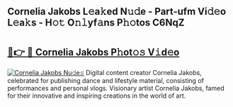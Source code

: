 ## Cornelia Jakobs L𝚎a𝚔ed N𝚞𝚍e - Part-ufm Vi𝚍𝚎o L𝚎a𝚔s - H𝚘𝚝 O𝚗𝚕yf𝚊ns P𝚑𝚘tos C6NqZ

# <h2><a href="http://kff7f7n.oniu.top/?m=Cornelia+Jakobs">🔗👉 🔴 Cornelia Jakobs P𝚑ot𝚘𝚜 V𝚒d𝚎o</a></h2>

[![Cornelia Jakobs Nu𝚍e𝚜](https://i.imgur.com/0qMVB7G.gif)](http://kff7f7n.oniu.top/?m=Cornelia+Jakobs)
Digital content creator Cornelia Jakobs, celebrated for publishing dance and lifestyle material, consisting of performances and personal vlogs. Visionary artist Cornelia Jakobs, famed for their innovative and inspiring creations in the world of art.  
